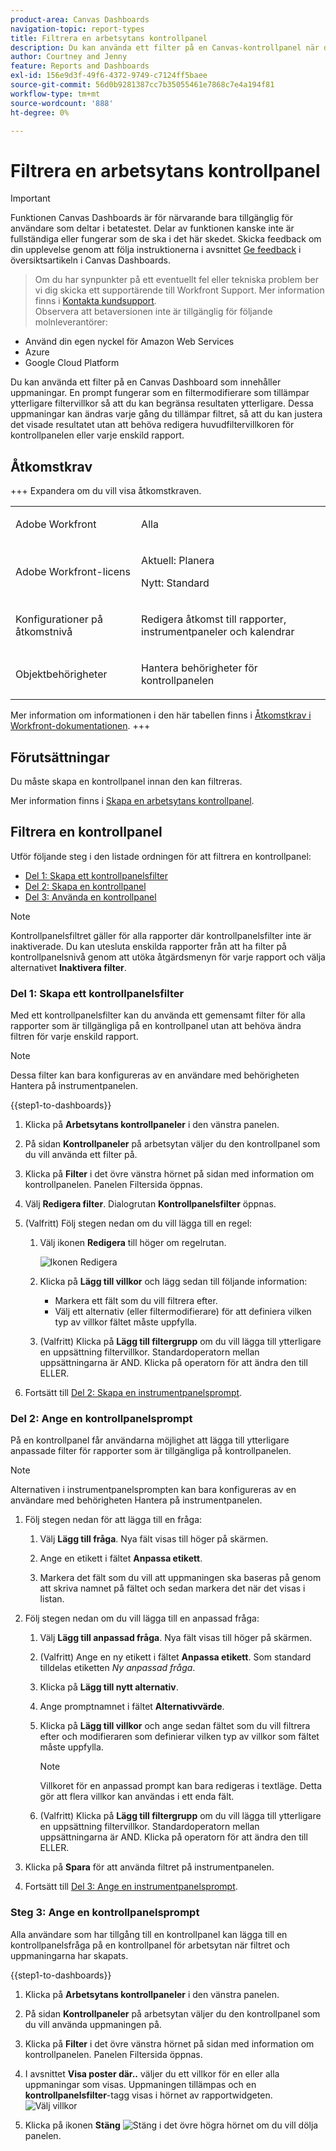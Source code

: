 ```yaml
---
product-area: Canvas Dashboards
navigation-topic: report-types
title: Filtrera en arbetsytans kontrollpanel
description: Du kan använda ett filter på en Canvas-kontrollpanel när den har skapats.
author: Courtney and Jenny
feature: Reports and Dashboards
exl-id: 156e9d3f-49f6-4372-9749-c7124ff5baee
source-git-commit: 56d0b9281387cc7b35055461e7868c7e4a194f81
workflow-type: tm+mt
source-wordcount: '888'
ht-degree: 0%

---
```


# Filtrera en arbetsytans kontrollpanel

>[!IMPORTANT]
>
>Funktionen Canvas Dashboards är för närvarande bara tillgänglig för användare som deltar i betatestet. Delar av funktionen kanske inte är fullständiga eller fungerar som de ska i det här skedet. Skicka feedback om din upplevelse genom att följa instruktionerna i avsnittet [Ge feedback](/help/quicksilver/product-announcements/betas/canvas-dashboards-beta/canvas-dashboards-beta-information.md#provide-feedback) i översiktsartikeln i Canvas Dashboards.<br>
>>Om du har synpunkter på ett eventuellt fel eller tekniska problem ber vi dig skicka ett supportärende till Workfront Support. Mer information finns i [Kontakta kundsupport](/help/quicksilver/workfront-basics/tips-tricks-and-troubleshooting/contact-customer-support.md).<br>
>>Observera att betaversionen inte är tillgänglig för följande molnleverantörer:
>
>* Använd din egen nyckel för Amazon Web Services
>* Azure
>* Google Cloud Platform


Du kan använda ett filter på en Canvas Dashboard som innehåller uppmaningar. En prompt fungerar som en filtermodifierare som tillämpar ytterligare filtervillkor så att du kan begränsa resultaten ytterligare. Dessa uppmaningar kan ändras varje gång du tillämpar filtret, så att du kan justera det visade resultatet utan att behöva redigera huvudfiltervillkoren för kontrollpanelen eller varje enskild rapport.

## Åtkomstkrav

+++ Expandera om du vill visa åtkomstkraven. 

<table style="table-layout:auto"> 
<col> 
</col> 
<col> 
</col> 
<tbody> 
<tr> 
   <td role="rowheader"><p>Adobe Workfront</p></td> 
   <td> 
<p>Alla </p> 
   </td> 
<tr> 
 <tr> 
   <td role="rowheader"><p>Adobe Workfront-licens</p></td> 
   <td> 
<p>Aktuell: Planera </p> 
<p>Nytt: Standard</p> 
   </td> 
   </tr> 
  </tr> 
  <tr> 
   <td role="rowheader"><p>Konfigurationer på åtkomstnivå</p></td> 
   <td><p>Redigera åtkomst till rapporter, instrumentpaneler och kalendrar</p>
  </td> 
  </tr> 
    </tr>  
        <tr> 
   <td role="rowheader"><p>Objektbehörigheter</p></td> 
   <td><p>Hantera behörigheter för kontrollpanelen</p>
  </td> 
  </tr> 
</tbody> 
</table>

Mer information om informationen i den här tabellen finns i [Åtkomstkrav i Workfront-dokumentationen](/help/quicksilver/administration-and-setup/add-users/access-levels-and-object-permissions/access-level-requirements-in-documentation.md).
+++

## Förutsättningar

Du måste skapa en kontrollpanel innan den kan filtreras.

Mer information finns i [Skapa en arbetsytans kontrollpanel](/help/quicksilver/reports-and-dashboards/canvas-dashboards/create-dashboards/create-dashboards.md).

## Filtrera en kontrollpanel

Utför följande steg i den listade ordningen för att filtrera en kontrollpanel:

* [Del 1: Skapa ett kontrollpanelsfilter](#part-1-create-a-dashboard-filter)
* [Del 2: Skapa en kontrollpanel](#part-2-define-a-dashboard-prompt)
* [Del 3: Använda en kontrollpanel](#step-3-apply-a-dashboard-prompt)

>[!NOTE]
>
>Kontrollpanelsfiltret gäller för alla rapporter där kontrollpanelsfilter inte är inaktiverade.  Du kan utesluta enskilda rapporter från att ha filter på kontrollpanelsnivå genom att utöka åtgärdsmenyn för varje rapport och välja alternativet **Inaktivera filter**.


### Del 1: Skapa ett kontrollpanelsfilter

Med ett kontrollpanelsfilter kan du använda ett gemensamt filter för alla rapporter som är tillgängliga på en kontrollpanel utan att behöva ändra filtren för varje enskild rapport.

>[!NOTE]
>
>Dessa filter kan bara konfigureras av en användare med behörigheten Hantera på instrumentpanelen.


{{step1-to-dashboards}}

1. Klicka på **Arbetsytans kontrollpaneler** i den vänstra panelen.

1. På sidan **Kontrollpaneler** på arbetsytan väljer du den kontrollpanel som du vill använda ett filter på.

1. Klicka på **Filter** i det övre vänstra hörnet på sidan med information om kontrollpanelen. Panelen Filtersida öppnas.

1. Välj **Redigera filter**. Dialogrutan **Kontrollpanelsfilter** öppnas.

1. (Valfritt) Följ stegen nedan om du vill lägga till en regel:

   1. Välj ikonen **Redigera** till höger om regelrutan.

      ![Ikonen Redigera](assets/edit-icon.png)

   1. Klicka på **Lägg till villkor** och lägg sedan till följande information:
      * Markera ett fält som du vill filtrera efter.
      * Välj ett alternativ (eller filtermodifierare) för att definiera vilken typ av villkor fältet måste uppfylla.

   1. (Valfritt) Klicka på **Lägg till filtergrupp** om du vill lägga till ytterligare en uppsättning filtervillkor. Standardoperatorn mellan uppsättningarna är AND. Klicka på operatorn för att ändra den till ELLER.

1. Fortsätt till [Del 2: Skapa en instrumentpanelsprompt](#part-2-define-a-dashboard-prompt).


### Del 2: Ange en kontrollpanelsprompt

På en kontrollpanel får användarna möjlighet att lägga till ytterligare anpassade filter för rapporter som är tillgängliga på kontrollpanelen.

>[!NOTE]
>
>Alternativen i instrumentpanelsprompten kan bara konfigureras av en användare med behörigheten Hantera på instrumentpanelen.

1. Följ stegen nedan för att lägga till en fråga:

   1. Välj **Lägg till fråga**. Nya fält visas till höger på skärmen.

   1. Ange en etikett i fältet **Anpassa etikett**.

   1. Markera det fält som du vill att uppmaningen ska baseras på genom att skriva namnet på fältet och sedan markera det när det visas i listan. 

1. Följ stegen nedan om du vill lägga till en anpassad fråga:

   1. Välj **Lägg till anpassad fråga**. Nya fält visas till höger på skärmen.

   1. (Valfritt) Ange en ny etikett i fältet **Anpassa etikett**. Som standard tilldelas etiketten *Ny anpassad fråga*.

   1. Klicka på **Lägg till nytt alternativ**.

   1. Ange promptnamnet i fältet **Alternativvärde**.

   1. Klicka på **Lägg till villkor** och ange sedan fältet som du vill filtrera efter och modifieraren som definierar vilken typ av villkor som fältet måste uppfylla.

      >[!NOTE]
      >
      >Villkoret för en anpassad prompt kan bara redigeras i textläge. Detta gör att flera villkor kan användas i ett enda fält.


   1. (Valfritt) Klicka på **Lägg till filtergrupp** om du vill lägga till ytterligare en uppsättning filtervillkor. Standardoperatorn mellan uppsättningarna är AND. Klicka på operatorn för att ändra den till ELLER.

1. Klicka på **Spara** för att använda filtret på instrumentpanelen.

1. Fortsätt till [Del 3: Ange en instrumentpanelsprompt](#step-3-apply-a-dashboard-prompt).

### Steg 3: Ange en kontrollpanelsprompt

Alla användare som har tillgång till en kontrollpanel kan lägga till en kontrollpanelsfråga på en kontrollpanel för arbetsytan när filtret och uppmaningarna har skapats.

{{step1-to-dashboards}}

1. Klicka på **Arbetsytans kontrollpaneler** i den vänstra panelen.

1. På sidan **Kontrollpaneler** på arbetsytan väljer du den kontrollpanel som du vill använda uppmaningen på.

1. Klicka på **Filter** i det övre vänstra hörnet på sidan med information om kontrollpanelen. Panelen Filtersida öppnas.

1. I avsnittet **Visa poster där..** väljer du ett villkor för en eller alla uppmaningar som visas. Uppmaningen tillämpas och en **kontrollpanelsfilter**-tagg visas i hörnet av rapportwidgeten.
   ![Välj villkor](assets/prompts-list.png)

1. Klicka på ikonen **Stäng** ![Stäng ](assets/close-icon.png) i det övre högra hörnet om du vill dölja panelen.
